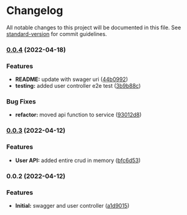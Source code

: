 # Changelog

All notable changes to this project will be documented in this file. See [standard-version](https://github.com/conventional-changelog/standard-version) for commit guidelines.

### [0.0.4](https://github.com/adrihle/nest-rt/compare/v0.0.3...v0.0.4) (2022-04-18)


### Features

* **README:** update with swager uri ([44b0992](https://github.com/adrihle/nest-rt/commit/44b09928837f26e2f8a26d3198b17b2e1885d3d3))
* **testing:** added user controller e2e test ([3b9b88c](https://github.com/adrihle/nest-rt/commit/3b9b88c11a91f88670cbe2ee6c5405eacaf76058))


### Bug Fixes

* **refactor:** moved api function to service ([93012d8](https://github.com/adrihle/nest-rt/commit/93012d845da13ffe8bde9e2a740419d21ba9f375))

### [0.0.3](https://github.com/adrihle/nest-rt/compare/v0.0.2...v0.0.3) (2022-04-12)


### Features

* **User API:** added entire crud in memory ([bfc6d53](https://github.com/adrihle/nest-rt/commit/bfc6d53f4f05ee7880ae9bf6741fcfaf1a9e97ee))

### 0.0.2 (2022-04-12)


### Features

* **Initial:** swagger and user controller ([a1d9015](https://github.com/adrihle/nest-rt/commit/a1d9015b38a3644e501fdca26fa66c571cd3c960))
